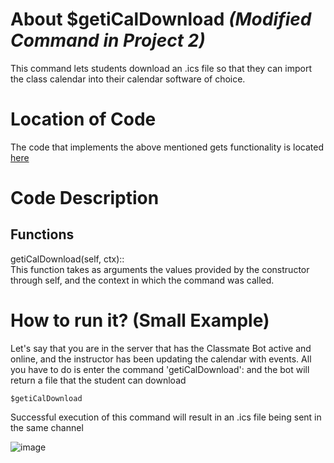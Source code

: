 # About $getiCalDownload _(Modified Command in Project 2)_
This command lets students download an .ics file so that they can import the class calendar into their calendar software of choice. 

# Location of Code
The code that implements the above mentioned gets functionality is located [here](../../cogs/calendar.py)

# Code Description
## Functions
getiCalDownload(self, ctx):: <br>
This function takes as arguments the values provided by the constructor through self, and the context in which the command was called.

# How to run it? (Small Example)
Let's say that you are in the server that has the Classmate Bot active and online, and the instructor has been updating the calendar with events. All you have to do is 
enter the command 'getiCalDownload': and the bot will return a file that the student can download
```
$getiCalDownload
```
Successful execution of this command will result in an .ics file being sent in the same channel

![image](../../data/proj2media/getiCalPic.JPG)
